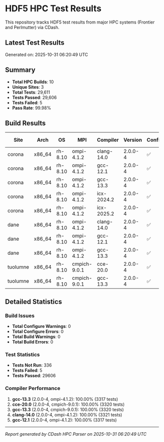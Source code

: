 # HDF5 HPC Test Results

This repository tracks HDF5 test results from major HPC systems (Frontier and Perlmutter) via CDash.

## Latest Test Results

Generated on: 2025-10-31 06:20:49 UTC

## Summary

- **Total HPC Builds**: 10
- **Unique Sites**: 3
- **Total Tests**: 29,611
- **Tests Passed**: 29,606
- **Tests Failed**: 5
- **Pass Rate**: 99.98%

## Build Results

| Site | Arch | OS | MPI | Compiler | Version | Configure | Build | Tests | Pass Rate |
|------|------|----|-----|----------|---------|-----------|-------|-------|-----------|
| corona | x86_64 | rh-8.10 | ompi-4.1.2 | clang-14.0 | 2.0.0-4 | ✅ | ✅ | 3321/3321 | 100.0% |
| corona | x86_64 | rh-8.10 | ompi-4.1.2 | gcc-12.1 | 2.0.0-4 | ✅ | ✅ | 3317/3317 | 100.0% |
| corona | x86_64 | rh-8.10 | ompi-4.1.2 | gcc-13.3 | 2.0.0-4 | ✅ | ✅ | 3317/3317 | 100.0% |
| corona | x86_64 | rh-8.10 | ompi-4.1.2 | icx-2024.2 | 2.0.0-4 | ✅ | ✅ | 0/0 | 0.0% |
| corona | x86_64 | rh-8.10 | ompi-4.1.2 | icx-2025.2 | 2.0.0-4 | ✅ | ✅ | 3056/3058 | 99.9% |
| dane | x86_64 | rh-8.10 | ompi-4.1.2 | clang-14.0 | 2.0.0-4 | ✅ | ✅ | 3321/3322 | 100.0% |
| dane | x86_64 | rh-8.10 | ompi-4.1.2 | gcc-12.1 | 2.0.0-4 | ✅ | ✅ | 3317/3318 | 100.0% |
| dane | x86_64 | rh-8.10 | ompi-4.1.2 | gcc-13.3 | 2.0.0-4 | ✅ | ✅ | 3317/3318 | 100.0% |
| tuolumne | x86_64 | rh-8.10 | cmpich-9.0.1 | cce-20.0 | 2.0.0-4 | ✅ | ✅ | 3320/3320 | 100.0% |
| tuolumne | x86_64 | rh-8.10 | cmpich-9.0.1 | gcc-13.3 | 2.0.0-4 | ✅ | ✅ | 3320/3320 | 100.0% |

## Detailed Statistics

### Build Issues
- **Total Configure Warnings**: 0
- **Total Configure Errors**: 0
- **Total Build Warnings**: 0
- **Total Build Errors**: 0

### Test Statistics
- **Tests Not Run**: 336
- **Tests Failed**: 5
- **Tests Passed**: 29606

### Compiler Performance
1. **gcc-13.3** (2.0.0-4, ompi-4.1.2): 100.00% (3317 tests)
2. **cce-20.0** (2.0.0-4, cmpich-9.0.1): 100.00% (3320 tests)
3. **gcc-13.3** (2.0.0-4, cmpich-9.0.1): 100.00% (3320 tests)
4. **clang-14.0** (2.0.0-4, ompi-4.1.2): 100.00% (3321 tests)
5. **gcc-12.1** (2.0.0-4, ompi-4.1.2): 100.00% (3317 tests)

---
*Report generated by CDash HPC Parser on 2025-10-31 06:20:49 UTC*

